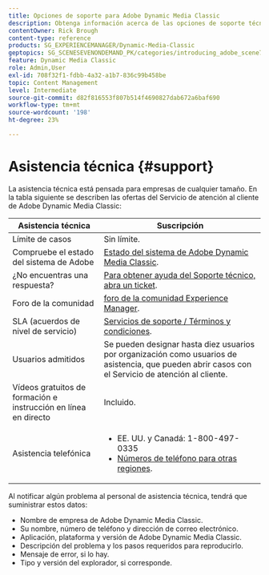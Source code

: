 ```yaml
---
title: Opciones de soporte para Adobe Dynamic Media Classic
description: Obtenga información acerca de las opciones de soporte técnico de Adobe Dynamic Media Classic.
contentOwner: Rick Brough
content-type: reference
products: SG_EXPERIENCEMANAGER/Dynamic-Media-Classic
geptopics: SG_SCENESEVENONDEMAND_PK/categories/introducing_adobe_scene7
feature: Dynamic Media Classic
role: Admin,User
exl-id: 708f32f1-fdbb-4a32-a1b7-836c99b458be
topic: Content Management
level: Intermediate
source-git-commit: d82f816553f807b514f4690827dab672a6baf690
workflow-type: tm+mt
source-wordcount: '198'
ht-degree: 23%

---
```


# Asistencia técnica {#support}

La asistencia técnica está pensada para empresas de cualquier tamaño. En la tabla siguiente se describen las ofertas del Servicio de atención al cliente de Adobe Dynamic Media Classic:

| Asistencia técnica | Suscripción |
| --- | --- |
| Límite de casos | Sin límite. |
| Compruebe el estado del sistema de Adobe | [Estado del sistema de Adobe Dynamic Media Classic](https://status.adobe.com/products/1175). |
| ¿No encuentras una respuesta? | [Para obtener ayuda del Soporte técnico, abra un ticket](https://experienceleague.adobe.com/?support-solution=General#support). |
| Foro de la comunidad | [foro de la comunidad Experience Manager](https://experienceleaguecommunities.adobe.com/t5/adobe-experience-manager/ct-p/adobe-experience-manager-community). |
| SLA (acuerdos de nivel de servicio) | [Servicios de soporte / Términos y condiciones](https://helpx.adobe.com/support/programs/support-policies-terms-conditions.html). |
| Usuarios admitidos | Se pueden designar hasta diez usuarios por organización como usuarios de asistencia, que pueden abrir casos con el Servicio de atención al cliente. |
| Vídeos gratuitos de formación e instrucción en línea en directo | Incluido. |
| Asistencia telefónica | <ul><li>EE. UU. y Canadá: 1-800-497-0335 </li><li>[Números de teléfono para otras regiones](https://experienceleague.adobe.com/?support-tab=home#support). </li></ul> |

<!-- |Create a support case| [https://helpx.adobe.com/enterprise/admin-guide.html/enterprise/using/support-for-experience-cloud.ug.html](https://helpx.adobe.com/enterprise/admin-guide.html/enterprise/using/support-for-experience-cloud.ug.html) | -->

Al notificar algún problema al personal de asistencia técnica, tendrá que suministrar estos datos:

* Nombre de empresa de Adobe Dynamic Media Classic.
* Su nombre, número de teléfono y dirección de correo electrónico.
* Aplicación, plataforma y versión de Adobe Dynamic Media Classic.
* Descripción del problema y los pasos requeridos para reproducirlo.
* Mensaje de error, si lo hay.
* Tipo y versión del explorador, si corresponde.
